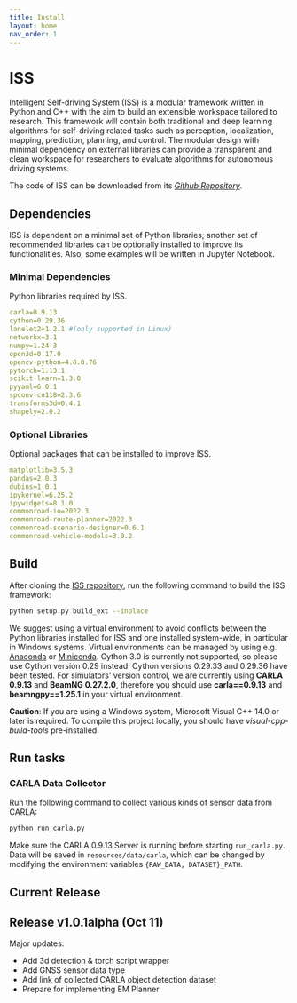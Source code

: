 ```yaml
---
title: Install
layout: home
nav_order: 1
---
```

# ISS

Intelligent Self-driving System (ISS) is a modular framework written in Python and C++ with the aim to build an extensible workspace tailored to research. This framework will contain both traditional and deep learning algorithms for self-driving related tasks such as perception, localization, mapping, prediction, planning, and control. The modular design with minimal dependency on external libraries can provide a transparent and clean workspace for researchers to evaluate algorithms for autonomous driving systems.

The code of ISS can be downloaded from its [*Github Repository*](https://github.com/CAS-LRJ/ISS).

## Dependencies

ISS is dependent on a minimal set of Python libraries; another set of recommended libraries can be optionally installed to improve its functionalities.
Also, some examples will be written in Jupyter Notebook.

### Minimal Dependencies

Python libraries required by ISS.

```yaml
carla=0.9.13
cython=0.29.36
lanelet2=1.2.1 #(only supported in Linux)
networkx=3.1
numpy=1.24.3
open3d=0.17.0
opencv-python=4.8.0.76
pytorch=1.13.1
scikit-learn=1.3.0
pyyaml=6.0.1
spconv-cu118=2.3.6
transforms3d=0.4.1
shapely=2.0.2
```

### Optional Libraries

Optional packages that can be installed to improve ISS.

```yaml
matplotlib=3.5.3
pandas=2.0.3
dubins=1.0.1
ipykernel=6.25.2
ipywidgets=8.1.0
commonroad-io=2022.3
commonroad-route-planner=2022.3
commonroad-scenario-designer=0.6.1
commonroad-vehicle-models=3.0.2
```

## Build

After cloning the [ISS repository](https://github.com/CAS-LRJ/ISS), run the following command to build the ISS framework:

```bash
python setup.py build_ext --inplace
```

We suggest using a virtual environment to avoid conflicts between the Python libraries installed for ISS and one installed system-wide, in particular in Windows systems. Virtual environments can be managed by using e.g. [Anaconda](https://www.anaconda.com/) or [Miniconda](https://docs.conda.io/projects/miniconda/en/latest/). Cython 3.0 is currently not supported, so please use Cython version 0.29 instead. Cython versions 0.29.33 and 0.29.36 have been tested. For simulators' version control, we are currently using **CARLA 0.9.13** and **BeamNG 0.27.2.0**, therefore you should use **carla==0.9.13** and **beamngpy==1.25.1** in your virtual environment.

**Caution**: If you are using a Windows system, Microsoft Visual C++ 14.0 or later is required. To compile this project locally, you should have *visual-cpp-build-tools* pre-installed.

## Run tasks

### CARLA Data Collector

Run the following command to collect various kinds of sensor data from CARLA:

```bash
python run_carla.py
```

Make sure the CARLA 0.9.13 Server is running before starting `run_carla.py`. Data will be saved in `resources/data/carla`, which can be changed by modifying the environment variables `{RAW_DATA, DATASET}_PATH`.

## Current Release

## Release v1.0.1alpha (Oct 11)

Major updates:

- Add 3d detection & torch script wrapper
- Add GNSS sensor data type
- Add link of collected CARLA object detection dataset
- Prepare for implementing EM Planner
